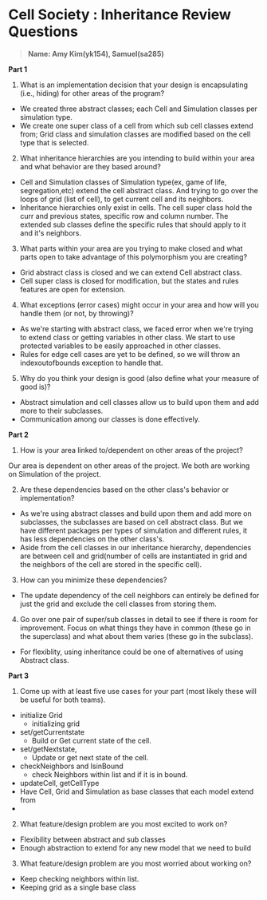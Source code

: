 # **Cell Society : Inheritance Review Questions**

> **Name: Amy Kim(yk154), Samuel(sa285)**

**Part 1**
1. What is an implementation decision that your design is encapsulating (i.e., hiding) for other areas of the program?

* We created three abstract classes; each Cell and Simulation classes per simulation type.
* We create one super class of a cell from which sub cell classes extend from; Grid class and simulation classes are modified based on the cell type that is selected.

2. What inheritance hierarchies are you intending to build within your area and what behavior are they based around?

* Cell and Simulation classes of Simulation type(ex, game of life, segregation,etc) extend the cell abstract class. And trying to go over the loops of grid (list of cell), to get current cell and its neighbors. 
* Inheritance hierarchies only exist in cells. The cell super class hold the curr and previous states, specific row and column number. The extended sub classes define the specific rules that should apply to it and it's neighbors.

3. What parts within your area are you trying to make closed and what parts open to take advantage of this polymorphism you are creating?

* Grid abstract class is closed and we can extend Cell abstract class. 
* Cell super class is closed for modification, but the states and rules features are open for extension.

4. What exceptions (error cases) might occur in your area and how will you handle them (or not, by throwing)?

* As we're starting with abstract class, we faced error when we're trying to extend class or getting variables in other class. We start to use protected variables to be easily approached in other classes.
* Rules for edge cell cases are yet to be defined, so we will throw an indexoutofbounds exception to handle that.

5. Why do you think your design is good (also define what your measure of good is)?

* Abstract simulation and cell classes allow us to build upon them and add more to their subclasses.
* Communication among our classes is done effectively.

**Part 2**
1. How is your area linked to/dependent on other areas of the project?

Our area is dependent on other areas of the project. We both are working on Simulation of the project. 

2. Are these dependencies based on the other class's behavior or implementation?

* As we're using abstract classes and build upon them and add more on subclasses, the subclasses are based on cell abstract class. But we have different packages per types of simulation and different rules, it has less dependencies on the other class's.
* Aside from the cell classes in our inheritance hierarchy, dependencies are between cell and grid(number of cells are instantiated in grid and the neighbors of the cell are stored in the specific cell). 

3. How can you minimize these dependencies?


* The update dependency of the cell neighbors can entirely be defined for just the grid and exclude the cell classes from storing them.


4. Go over one pair of super/sub classes in detail to see if there is room for improvement. Focus on what things they have in common (these go in the superclass) and what about them varies (these go in the subclass).

* For flexiblity, using inheritance could be one of alternatives of using Abstract class.



**Part 3**

1. Come up with at least five use cases for your part (most likely these will be useful for both teams).
 
* initialize Grid
    * initializing grid
* set/getCurrentstate
    * Build or Get current state of the cell.
*  set/getNextstate, 
    * Update or get next state of the cell.
*  checkNeighbors and IsinBound
    *  check Neighbors within list and if it is in bound.
* updateCell, getCellType
* Have Cell, Grid and Simulation as base classes that each model extend from
* 

2. What feature/design problem are you most excited to work on?

* Flexibility between abstract and sub classes
* Enough abstraction to extend for any new model that we need to build

3. What feature/design problem are you most worried about working on?

* Keep checking neighbors within list.
* Keeping grid as a single base class